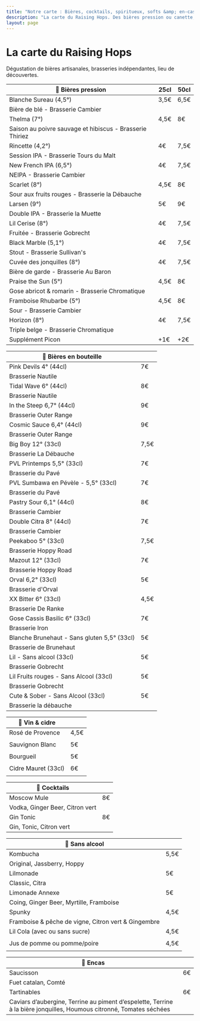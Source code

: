 ```yaml
---
title: "Notre carte : Bières, cocktails, spiritueux, softs &amp; en-cas"
description: "La carte du Raising Hops. Des bières pression ou canette, des cocktails, des softs et des encas."
layout: page
---
```


# La carte du Raising Hops
Dégustation de bières artisanales, brasseries indépendantes, lieu de découvertes.

|🍺 Bières pression|25cl|50cl|
|---|---|---|
|Blanche Sureau (4,5°) |3,5€|6,5€|
|Bière de blé - Brasserie Cambier|   |   |
|Thelma (7°)|4,5€|8€|
|Saison au poivre sauvage et hibiscus - Brasserie Thiriez   |   |
|Rincette (4,2°)|4€|7,5€|
|Session IPA - Brasserie Tours du Malt|   |
|New French IPA (6,5°)|4€|7,5€|
|NEIPA - Brasserie Cambier   |   |
|Scarlet (8°)|4,5€|8€|
|Sour aux fruits rouges - Brasserie la Débauche   |   |
|Larsen (9°)|5€|9€|
|Double IPA - Brasserie la Muette|   |
|Lil Cerise (8°)|4€|7,5€|
|Fruitée - Brasserie Gobrecht|   |
|Black Marble (5,1°)|4€|7,5€|
|Stout - Brasserie Sullivan's   |   |
|Cuvée des jonquilles (8°)|4€|7,5€|
|Bière de garde - Brasserie Au Baron   |   |
|Praise the Sun (5°)|4,5€|8€|
|Gose abricot & romarin - Brasserie Chromatique   |   |
|Framboise Rhubarbe (5°)|4,5€|8€|
|Sour - Brasserie Cambier|   |
|Horizon (8°)|4€|7,5€|
|Triple belge - Brasserie Chromatique|   |
|Supplément Picon|+1€|+2€|

|🍻 Bières en bouteille||
|---|---|
|Pink Devils 4° (44cl)|7€|
|Brasserie Nautile||
|Tidal Wave 6° (44cl)|8€|
|Brasserie Nautile||
|In the Steep 6,7° (44cl)|9€|
|Brasserie Outer Range||
|Cosmic Sauce 6,4° (44cl)|9€|
|Brasserie Outer Range||
|Big Boy 12° (33cl)|7,5€|
|Brasserie La Débauche||
|PVL Printemps 5,5° (33cl)|7€|
|Brasserie du Pavé||
|PVL Sumbawa en Pévèle - 5,5° (33cl)|7€|
|Brasserie du Pavé||
|Pastry Sour 6,1° (44cl)|8€|
|Brasserie Cambier||
|Double Citra 8° (44cl)|7€|
|Brasserie Cambier||
|Peekaboo 5° (33cl)|7,5€|
|Brasserie Hoppy Road||
|Mazout 12° (33cl)|7€|
|Brasserie Hoppy Road||
|Orval 6,2° (33cl)|5€|
|Brasserie d'Orval||
|XX Bitter 6° (33cl)|4,5€|
|Brasserie De Ranke||
|Gose Cassis Basilic 6° (33cl)|7€|
|Brasserie Iron||
|Blanche Brunehaut - Sans gluten 5,5° (33cl)|5€|
|Brasserie de Brunehaut||
|Lil - Sans alcool (33cl)|5€|
|Brasserie Gobrecht||
|Lil Fruits rouges - Sans Alcool (33cl)|5€|
|Brasserie Gobrecht||
|Cute & Sober - Sans Alcool (33cl)|5€|
|Brasserie la débauche||

|🍷 Vin & cidre||
|---|---|
|Rosé de Provence|4,5€|
|||
|Sauvignon Blanc|5€|
|||
|Bourgueil|5€|
|||
|Cidre Mauret (33cl)|6€|
|||

|🍹 Cocktails||
|---|---|
|Moscow Mule|8€|
|Vodka, Ginger Beer, Citron vert||
|Gin Tonic|8€|
|Gin, Tonic, Citron vert||


|🧃 Sans alcool|    |
|---|---|
|Kombucha|5,5€|
|Original, Jassberry, Hoppy||
|Lilmonade|5€|
|Classic, Citra||
|Limonade Annexe|5€|
|Coing, Ginger Beer, Myrtille, Framboise||
|Spunky|4,5€|
|Framboise & pêche de vigne, Citron vert & Gingembre||
|Lil Cola (avec ou sans sucre)|4,5€|
|||
|Jus de pomme ou pomme/poire|4,5€|
|||


|🥑 Encas|    |
|---|---|
|Saucisson|6€|
|Fuet catalan, Comté||
|Tartinables|6€|
|Caviars d’aubergine, Terrine au piment d’espelette, Terrine à la bière jonquilles, Houmous citronné, Tomates séchées||
